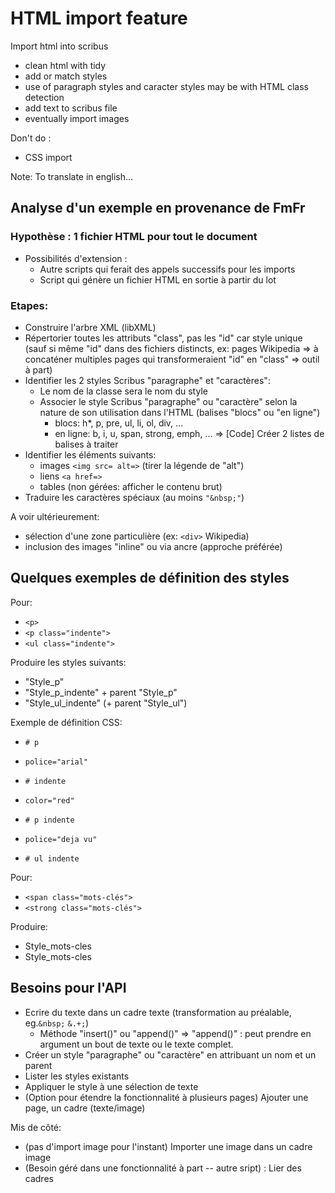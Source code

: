 HTML import feature
===========================
Import html into scribus 

- clean html with tidy
- add or match styles
- use of paragraph styles and caracter styles may be with HTML class detection
- add text to scribus file
- eventually import images

Don't do :
- CSS import

Note: To translate in english...
## Analyse d'un exemple en provenance de FmFr
### Hypothèse : 1 fichier HTML pour tout le document
 - Possibilités d'extension :
   - Autre scripts qui ferait des appels successifs pour les imports
   - Script qui génère un fichier HTML en sortie à partir du lot

### Etapes:
 - Construire l'arbre XML (libXML)
 - Répertorier toutes les attributs "class", pas les "id" car style unique
   (sauf si même "id" dans des fichiers distincts, ex: pages Wikipedia
    => à concaténer multiples pages qui transformeraient "id" en "class"
    => outil à part)
 - Identifier les 2 styles Scribus "paragraphe" et "caractères":
   - Le nom de la classe sera le nom du style
   - Associer le style Scribus "paragraphe" ou "caractère" selon la nature
     de son utilisation dans l'HTML (balises "blocs" ou "en ligne")
     - blocs: h*, p, pre, ul, li, ol, div, ...
     - en ligne: b, i, u, span, strong, emph, ...
     => [Code] Créer 2 listes de balises à traiter
 - Identifier les éléments suivants:
   - images `<img src= alt=>` (tirer la légende de "alt")
   - liens `<a href=>`
   - tables (non gérées: afficher le contenu brut)
 - Traduire les caractères spéciaux (au moins `"&nbsp;"`)

A voir ultérieurement:
 - sélection d'une zone particulière (ex: `<div>` Wikipedia)
 - inclusion des images "inline" ou via ancre (approche préférée)

## Quelques exemples de définition des styles
Pour:
 - `<p>`
 - `<p class="indente">`
 - `<ul class="indente">`

Produire les styles suivants:
 - "Style_p"
 - "Style_p_indente" + parent "Style_p"
 - "Style_ul_indente" (+ parent "Style_ul")

Exemple de définition CSS:
 - `# p`
 - `police="arial"`

 - `# indente`
 - `color="red"`

 - `# p indente`
 - `police="deja vu"`

 - `# ul indente`


Pour:
 - `<span class="mots-clés">`
 - `<strong class="mots-clés">`

Produire:
 - Style_mots-cles
 - Style_mots-cles

## Besoins pour l'API
 - Ecrire du texte dans un cadre texte (transformation au préalable, eg.`&nbsp;` `&.+;`)
   - Méthode "insert()" ou "append()" => "append()" : peut prendre en argument un bout de texte ou le texte complet.
 - Créer un style "paragraphe" ou "caractère" en attribuant un nom et un parent
 - Lister les styles existants
 - Appliquer le style à une sélection de texte
 - (Option pour étendre la fonctionnalité à plusieurs pages) Ajouter une page, un cadre (texte/image)

Mis de côté:
 - (pas d'import image pour l'instant) Importer une image dans un cadre image
 - (Besoin géré dans une fonctionnalité à part -- autre sript) : Lier des cadres
